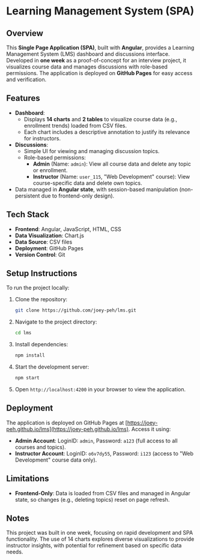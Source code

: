 # Learning Management System (SPA)

## Overview
This **Single Page Application (SPA)**, built with **Angular**, provides a Learning Management System (LMS) dashboard and discussions interface. Developed in **one week** as a proof-of-concept for an interview project, it visualizes course data and manages discussions with role-based permissions. The application is deployed on **GitHub Pages** for easy access and verification.

## Features
- **Dashboard**:
  - Displays **14 charts** and **2 tables** to visualize course data (e.g., enrollment trends) loaded from CSV files.
  - Each chart includes a descriptive annotation to justify its relevance for instructors.
- **Discussions**:
  - Simple UI for viewing and managing discussion topics.
  - Role-based permissions:
    - **Admin** (Name: `admin`): View all course data and delete any topic or enrollment.
    - **Instructor** (Name: `user_115`, "Web Development" course): View course-specific data and delete own topics.
- Data managed in **Angular state**, with session-based manipulation (non-persistent due to frontend-only design).

## Tech Stack
- **Frontend**: Angular, JavaScript, HTML, CSS
- **Data Visualization**: Chart.js 
- **Data Source**: CSV files
- **Deployment**: GitHub Pages
- **Version Control**: Git

## Setup Instructions
To run the project locally:
1. Clone the repository:
   ```bash
   git clone https://github.com/joey-peh/lms.git
   ```
2. Navigate to the project directory:
   ```bash
   cd lms
   ```
3. Install dependencies:
   ```bash
   npm install
   ```
4. Start the development server:
   ```bash
   npm start
   ```
5. Open `http://localhost:4200` in your browser to view the application.

## Deployment
The application is deployed on GitHub Pages at [https://joey-peh.github.io/lms](https://joey-peh.github.io/lms). Access it using:
- **Admin Account**: LoginID: `admin`, Password: `a123` (full access to all courses and topics).
- **Instructor Account**: LoginID: `o6v7dy55`, Password: `i123` (access to "Web Development" course data only).

## Limitations
- **Frontend-Only**: Data is loaded from CSV files and managed in Angular state, so changes (e.g., deleting topics) reset on page refresh.

## Notes
This project was built in one week, focusing on rapid development and SPA functionality. The use of 14 charts explores diverse visualizations to provide instructor insights, with potential for refinement based on specific data needs.
